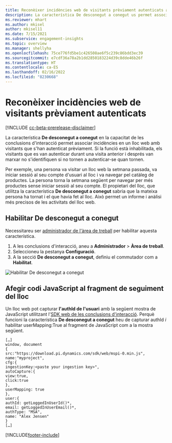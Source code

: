 ```yaml
---
title: Reconèixer incidències web de visitants prèviament autenticats amb De desconegut a conegut
description: La característica De desconegut a conegut us permet associar incidències en un lloc web amb visitants que s'han autenticat prèviament.
ms.reviewer: mhart
ms.author: mkisel
author: mkisel11
ms.date: 7/15/2021
ms.subservice: engagement-insights
ms.topic: overview
ms.manager: shellyha
ms.openlocfilehash: 75ce776fd5be1c426508ae6f5c239c86bdd3ec39
ms.sourcegitcommit: e7cdf36a78a2b1dd2850183224d39c8dde46b26f
ms.translationtype: HT
ms.contentlocale: ca-ES
ms.lasthandoff: 02/16/2022
ms.locfileid: "8230668"
---
```

# <a name="recognize-web-events-from-previously-authenticated-visitors"></a>Reconèixer incidències web de visitants prèviament autenticats

[!INCLUDE [cc-beta-prerelease-disclaimer](includes/cc-beta-prerelease-disclaimer.md)]

La característica **De desconegut a conegut** en la capacitat de les conclusions d'interacció permet associar incidències en un lloc web amb visitants que s'han autenticat prèviament. Si la funció està inhabilitada, els visitants que es van autenticar durant una visita anterior i després van marxar no s'identifiquen si no tornen a autenticar-se quan tornen. 

Per exemple, una persona va visitar un lloc web la setmana passada, va iniciar sessió al seu compte d'usuari al lloc i va navegar pel catàleg de productes. La persona torna la setmana següent per navegar per més productes sense iniciar sessió al seu compte. El propietari del lloc, que utilitza la característica **De desconegut a conegut** sabria que la mateixa persona ha tornat i el que havia fet al lloc. Això permet un informe i anàlisi més precisos de les activitats del lloc web.

## <a name="enable-unknown-to-known"></a>Habilitar De desconegut a conegut

Necessitareu ser [administrador de l'àrea de treball](user-roles.md) per habilitar aquesta característica. 

1. A les conclusions d'interacció, aneu a **Administrador** > **Àrea de treball**. 
2. Seleccioneu la pestanya **Configuració**.
3. A la secció **De desconegut a conegut**, definiu el commutador com a **Habilitat**.

![Habilitar De desconegut a conegut](media/U2Ktoggle.png "Habilitar De desconegut a conegut")

## <a name="adding-javascript-code-to-your-sites-tracking-snippet"></a>Afegir codi JavaScript al fragment de seguiment del lloc

Un lloc web pot capturar **l'authId de l'usuari** amb la següent mostra de JavaScript utilitzant l'[SDK web de les conclusions d'interacció](advanced-SDK-implementation.md). Perquè funcioni la característica **De desconegut a conegut** heu de capturar authId *i* habilitar userMapping:True al fragment de JavaScript com a la mostra següent.

```
[…]
window, document
{
src:"https://download.pi.dynamics.com/sdk/web/mspi-0.min.js",
name:"myproject",
cfg:{
ingestionKey:<paste your ingestion key>",
autoCapture:{
view:true,
click:true
},
userMapping: true
},
user:{
authId: getLoggedInUserId()*,
email: getLoggedInUserEmail()*,
authType: "MSA",
name: "Alex Jensen"
}
[…]
```

[!INCLUDE[footer-include](../includes/footer-banner.md)]

